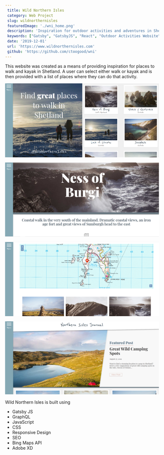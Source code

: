 ```yaml
---
 title: Wild Northern Isles
 category: Web Project
 slug: wildnorthernisles
 featuredImage: './wni_home.png'
 description: 'Inspiration for outdoor activities and adventures in Shetland'
 keywords: ["Gatsby", "GatsbyJS", "React", "Outdoor Activities Website", "Bing Maps API"]
 date: '2019-12-01'
 url: 'https://www.wildnorthernisles.com'
 github: 'https://github.com/ctoogood/wni'
---
```


This website was created as a means of providing inspiration for places to walk and kayak in Shetland. 
A user can select either walk or kayak and is then provided with a list of places where they can do that activity.

![List of walks](./wni_walks.png)

![Walk Details](./wni_walk.png)

![Bing Maps integration](./wni_map.png)

![Blog Page](./wni_blog.png)


Wild Northern Isles is built using

- Gatsby JS
- GraphQL
- JavaScript
- CSS
- Responsive Design
- SEO
- Bing Maps API
- Adobe XD